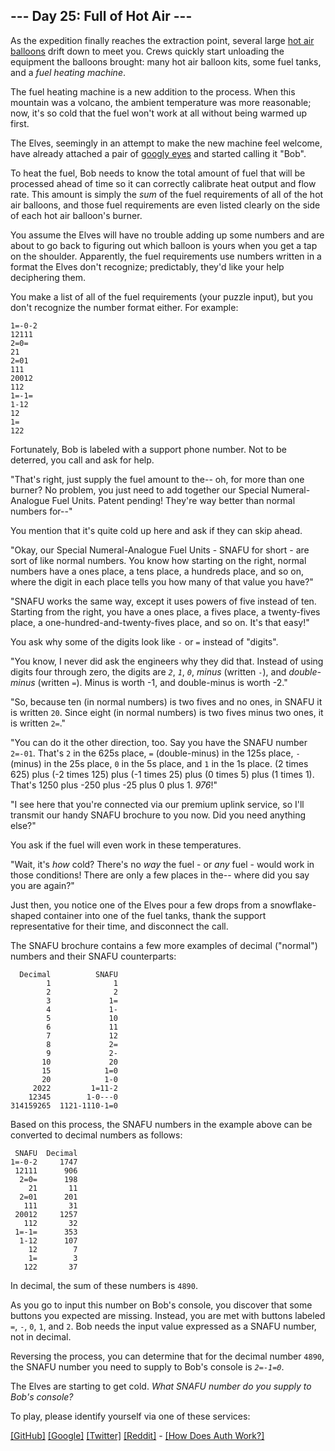 ## --- Day 25: Full of Hot Air ---

As the expedition finally reaches the extraction point, several large
<a href="https://en.wikipedia.org/wiki/Hot_air_balloon"
target="_blank">hot air balloons</a> drift down to meet you. Crews
quickly start unloading the equipment the balloons brought: many hot air
balloon kits, some fuel tanks, and a *fuel heating machine*.

The fuel heating machine is a new addition to the process. When this
mountain was a volcano, the ambient temperature was more reasonable;
now, it's so cold that the fuel won't work at all without being warmed
up first.

The Elves, seemingly in an attempt to make the new machine feel welcome,
have already attached a pair of
<a href="https://en.wikipedia.org/wiki/Googly_eyes"
target="_blank">googly eyes</a> and started calling it "Bob".

To heat the fuel, Bob needs to know the total amount of fuel that will
be processed ahead of time so it can correctly calibrate heat output and
flow rate. This amount is simply the *sum* of the fuel requirements of
all of the hot air balloons, and those fuel requirements are even listed
clearly on the side of each hot air balloon's burner.

You assume the Elves will have no trouble adding up some numbers and are
about to go back to figuring out which balloon is yours when you get a
tap on the shoulder. Apparently, the fuel requirements use numbers
written in a format the Elves don't recognize; predictably, they'd like
your help deciphering them.

You make a list of all of the fuel requirements (your puzzle input), but
you don't recognize the number format either. For example:

    1=-0-2
    12111
    2=0=
    21
    2=01
    111
    20012
    112
    1=-1=
    1-12
    12
    1=
    122

Fortunately, Bob is labeled with a support phone number. Not to be
deterred, you call and ask for help.

"That's right, just supply the fuel amount to the-- oh, for more than
one burner? No problem, you just need to add together our Special
Numeral-Analogue Fuel Units. Patent pending! They're way better than
normal numbers for--"

You mention that it's quite cold up here and ask if they can skip ahead.

"Okay, our Special Numeral-Analogue Fuel Units - SNAFU for short - are
sort of like normal numbers. You know how starting on the right, normal
numbers have a ones place, a tens place, a hundreds place, and so on,
where the digit in each place tells you how many of that value you
have?"

"SNAFU works the same way, except it uses powers of five instead of ten.
Starting from the right, you have a ones place, a fives place, a
twenty-fives place, a one-hundred-and-twenty-fives place, and so on.
It's that easy!"

You ask why some of the digits look like `-` or `=` instead of "digits".

"You know, I never did ask the engineers why they did that. Instead of
using digits four through zero, the digits are *`2`*, *`1`*, *`0`*,
*minus* (written `-`), and *double-minus* (written `=`). Minus is worth
-1, and double-minus is worth -2."

"So, because ten (in normal numbers) is two fives and no ones, in SNAFU
it is written `20`. Since eight (in normal numbers) is two fives minus
two ones, it is written `2=`."

"You can do it the other direction, too. Say you have the SNAFU number
`2=-01`. That's `2` in the 625s place, `=` (double-minus) in the 125s
place, `-` (minus) in the 25s place, `0` in the 5s place, and `1` in the
1s place. (2 times 625) plus (-2 times 125) plus (-1 times 25) plus (0
times 5) plus (1 times 1). That's 1250 plus -250 plus -25 plus 0 plus 1.
*976*!"

"I see here that you're connected via our premium uplink service, so
I'll transmit our handy SNAFU brochure to you now. Did you need anything
else?"

You ask if the fuel will even work in these temperatures.

"Wait, it's *how* cold? There's no *way* the fuel - or *any* fuel -
would work in those conditions! There are only a few places in the--
where did you say you are again?"

Just then, you notice one of the Elves pour a few drops from a
snowflake-shaped container into one of the fuel tanks, thank the support
representative for their time, and disconnect the call.

The SNAFU brochure contains a few more examples of decimal ("normal")
numbers and their SNAFU counterparts:

      Decimal          SNAFU
            1              1
            2              2
            3             1=
            4             1-
            5             10
            6             11
            7             12
            8             2=
            9             2-
           10             20
           15            1=0
           20            1-0
         2022         1=11-2
        12345        1-0---0
    314159265  1121-1110-1=0

Based on this process, the SNAFU numbers in the example above can be
converted to decimal numbers as follows:

     SNAFU  Decimal
    1=-0-2     1747
     12111      906
      2=0=      198
        21       11
      2=01      201
       111       31
     20012     1257
       112       32
     1=-1=      353
      1-12      107
        12        7
        1=        3
       122       37

In decimal, the sum of these numbers is `4890`.

As you go to input this number on Bob's console, you discover that some
buttons you expected are missing. Instead, you are met with buttons
labeled `=`, `-`, `0`, `1`, and `2`. Bob needs the input value expressed
as a SNAFU number, not in decimal.

Reversing the process, you can determine that for the decimal number
`4890`, the SNAFU number you need to supply to Bob's console is
*`2=-1=0`*.

The Elves are starting to get cold. *What SNAFU number do you supply to
Bob's console?*

To play, please identify yourself via one of these services:

[\[GitHub\]](/auth/github) [\[Google\]](/auth/google)
[\[Twitter\]](/auth/twitter) [\[Reddit\]](/auth/reddit) <span
class="quiet">- [\[How Does Auth Work?\]](/about#faq_auth)</span>

</div>
